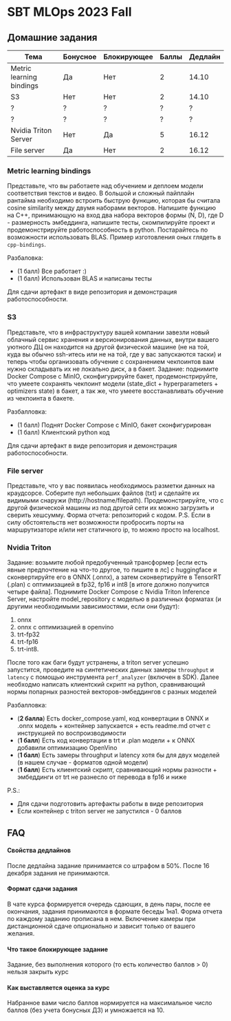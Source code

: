 # SBT MLOps 2023 Fall


## Домашние задания
| Тема | Бонусное | Блокирующее | Баллы | Дедлайн |
| --- | --- | --- | --- | --- |
| Metric learning bindings | Да | Нет | 2 | 14.10 |
| S3 | Нет | Нет | 2 | 14.10 |
| ? | ? | ? | ? | ? |
| ? | ? | ? | ? | ? |
| Nvidia Triton Server | Нет | Да | 5 | 16.12 |
| File server | Да | Нет | 2 | 16.12 |



### Metric learning bindings
Представьте, что вы работаете над обучением и деплоем модели соответствия текстов и видео. 
В большой и сложный пайплайн рантайма необходимо встроить быструю функцию, которая бы считала cosine similarity между двумя наборами векторов. Напишите функцию на C++, принимающую на вход два набора векторов формы (N, D), где D - размерность эмбеддинга, напишите тесты, скомпилируйте проект и продемонстрируйте работоспособность в python. Постарайтесь по возможности использовать BLAS.
Пример изготовления оных глядеть в `cpp-bindings`.

Разбаловка:
- (1 балл) Все работает :)
- (1 балл) Использован BLAS и написаны тесты

Для сдачи артефакт в виде репозитория и демонстрация работоспособности.

### S3
Представьте, что в инфраструктуру вашей компании завезли новый облачный сервис хранения и версионирования данных, внутри вашего уютного ДЦ он находится на другой физической машине (не на той, куда вы обычно ssh-итесь или не на той, где у вас запускаются таски) и теперь чтобы организовать обучение с сохранением чекпоинтов вам нужно складывать их не локально диск, а в бакет. Задание: поднимите Docker Compose с MinIO, сконфигурируйте бакет, продемонстрируйте, что умеете сохранять чекпоинт модели (state_dict + hyperparameters + optimizers state) в бакет, а так же, что умеете восстанавливать обучение из чекпоинта в бакете.

Разбалловка:
- (1 балл) Поднят Docker Compose c MinIO, бакет сконфигурирован
- (1 балл) Клиентский python код

Для сдачи артефакт в виде репозитория и демонстрация работоспособности.

### File server
Представьте, что у вас появилась необходимось разметки данных на краудсорсе. Соберите пул небольших файлов (txt) и сделайте их видимыми снаружи (http://hostname/filepath). Продемонстрируйте, что с другой физической машины из под другой сети их можно загрузить и сверить хешсумму.
Форма отчета: репозиторий с кодом. P.S. Если в силу обстоятельств нет возможности пробросить порты на маршрутизаторе и/или нет статичного ip, то можно просто на localhost.

### Nvidia Triton
Задание: возьмите любой предобученный трансформер [если есть явные предпочтение на что-то другое, то пишите в лс] с huggingface и сконвертируйте его в ONNX (.onnx), а затем сконвертируйте в TensorRT (.plan) с оптимизацией в fp32, fp16 и int8 [в итоге должно получится четыре файла]. Поднимите Docker Compose с Nvidia Triton Inference Server, настройте model_repository с моделью в различных форматах (и другими необходимыми зависимостями, если они будут):
1. onnx 
2. onnx с оптимизацией в openvino
3. trt-fp32
4. trt-fp16
5. trt-int8.

После того как баги будут устранены, а triton server успешно запустится, проведите на синтетических данных замеры `throughput` и `latency` с помощью инструмента `perf_analyzer` (включен в SDK). Далее необходмо написать клиентский скрипт на python, сравнивающий нормы попарных разностей векторов-эмбеддингов с разных моделей

Разбалловка:
- (**2 балла**) Есть docker_compose.yaml, код конвертации в ONNX и .onnx модель + контейнер запускается + есть readme.md отчет с инструкцией по воспроизводимости
- (**1 балл**) Есть код конвертации в trt и .plan модели + к ONNX добавили оптимизацию  OpenVino 
- (**1 балл**) Есть замеры throughput и latency хотя бы для двух моделей (в нашем случае - форматов одной модели)
- (**1 балл**) Есть клиентский скрипт, сравнивающий нормы разности + эмбеддинги от trt не разнесло от перевода в fp16 и ниже

P.S.:
- Для сдачи подготовить артефакты работы в виде репозитория
- Если контейнер с triton server не запустился - 0 баллов



## FAQ

#### Свойства дедлайнов
После дедлайна задание принимается со штрафом в 50%. После 16 декабря задания не принимаются.

#### Формат сдачи задания
В чате курса формируется очередь сдающих, в день пары, после ее окончания, задания принимаются в формате беседы 1на1.
Форма отчета по каждому заданию прописана в нем. 
Включение камеры при дистанционной сдаче опционально и зависит только от вашего желания.

#### Что такое блокирующее задание
Задание, без выполнения которого (то есть количество баллов > 0) нельзя закрыть курс

#### Как выставляется оценка за курс
Набранное вами число баллов нормируется на максимальное число баллов (без учета бонусных ДЗ) и умножается на 10.
